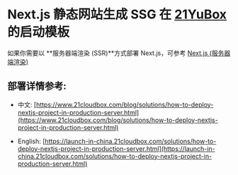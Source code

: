 # Next.js 静态网站生成 SSG 在 [21YuBox](https://www.21cloudbox.com/) 的启动模板

如果你需要以 **服务器端渲染 (SSR)**方式部署 Next.js，可参考 [Next.js (服务器端渲染)](https://www.21cloudbox.com/blog/solutions/how-to-deploy-nextjs-project-in-production-server.html)

## 部署详情参考:

- 中文: [https://www.21cloudbox.com/blog/solutions/how-to-deploy-nextjs-project-in-production-server.html](https://www.21cloudbox.com/blog/solutions/how-to-deploy-nextjs-project-in-production-server.html)

- English: [https://launch-in-china.21cloudbox.com/solutions/how-to-deploy-nextjs-project-in-production-server.html](https://launch-in-china.21cloudbox.com/solutions/how-to-deploy-nextjs-project-in-production-server.html)